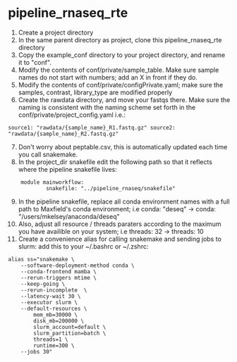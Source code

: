 # pipeline_rnaseq_rte
1. Create a project directory
2. In the same parent directory as project, clone this pipeline_rnaseq_rte directory
3. Copy the example_conf directory to your project directory, and rename it to "conf".
4. Modify the contents of conf/private/sample_table. Make sure sample names do not start with numbers; add an X in front if they do.
5. Modify the contents of conf/private/configPrivate.yaml; make sure the samples, contrast, library_type are modified properly
6. Create the rawdata directory, and move your fastqs there. Make sure the naming is consistent with the naming scheme set forth in the conf/private/project_config.yaml i.e.:
```
source1: "rawdata/{sample_name}_R1.fastq.gz" source2: "rawdata/{sample_name}_R2.fastq.gz"
```
7. Don't worry about peptable.csv, this is automatically updated each time you call snakemake.
8. In the project_dir snakefile edit the following path so that it reflects where the pipeline snakefile lives:
```
    module mainworkflow:
            snakefile: "../pipeline_rnaseq/snakefile"
```
9. In the pipeline snakefile, replace all conda environment names with a full path to Maxfield's conda environment; i.e conda: "deseq" -> conda: "/users/mkelsey/anaconda/deseq"
10. Also, adjust all resource / threads paraters according to the maximum you have availible on your system; i.e threads: 32 -> threads: 10
11. Create a convenience alias for calling snakemake and sending jobs to slurm: add this to your ~/.bashrc or ~/.zshrc:
```
alias ss="snakemake \
    --software-deployment-method conda \
    --conda-frontend mamba \
    --rerun-triggers mtime \
    --keep-going \
    --rerun-incomplete  \
    --latency-wait 30 \
    --executor slurm \
    --default-resources \
        mem_mb=30000 \
        disk_mb=200000 \
        slurm_account=default \
        slurm_partition=batch \
        threads=1 \
        runtime=300 \
    --jobs 30"
```
